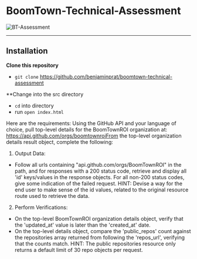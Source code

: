 # BoomTown-Technical-Assessment

![BT-Assessment ](https://media.giphy.com/media/kr8xzyh4nszh8ipoQ5/giphy.gif "Desktop")

---
 ## Installation
**Clone this repository**
* `git clone`   https://github.com/benjaminprat/boomtown-technical-assessment

**Change into the src directory 

* `cd` into directory 
* run  `open index.html`




Here are the requirements:
Using the GitHub API and your language of choice, pull top-level details for the BoomTownROI organization at:
https://api.github.com/orgs/boomtownroiFrom the top-level organization details result object, complete the following:

1. Output Data:
- Follow all urls containing "api.github.com/orgs/BoomTownROI" in the path, and for responses with a 200 status code, retrieve and display all 'id' keys/values in the response objects. For all non-200 status codes, give some indication of the failed request. HINT: Devise a way for the end user to make sense of the id values, related to the original resource route used to retrieve the data.

2. Perform Verifications:
- On the top-level BoomTownROI organization details object, verify that the 'updated_at' value is later than the 'created_at' date.
- On the top-level details object, compare the 'public_repos' count against the repositories array returned from following the 'repos_url', verifying that the counts match. HINT: The public repositories resource only returns a default limit of 30 repo objects per request.
